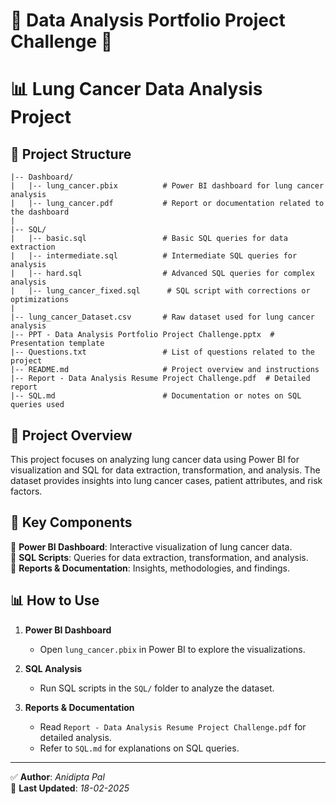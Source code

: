 # 🚀 Data Analysis Portfolio Project Challenge 🎯 

# 📊 Lung Cancer Data Analysis Project

## 📂 Project Structure

```
|-- Dashboard/  
|   |-- lung_cancer.pbix          # Power BI dashboard for lung cancer analysis  
|   |-- lung_cancer.pdf           # Report or documentation related to the dashboard  
|  
|-- SQL/  
|   |-- basic.sql                 # Basic SQL queries for data extraction  
|   |-- intermediate.sql          # Intermediate SQL queries for analysis  
|   |-- hard.sql                  # Advanced SQL queries for complex analysis  
|   |-- lung_cancer_fixed.sql      # SQL script with corrections or optimizations  
|  
|-- lung_cancer_Dataset.csv       # Raw dataset used for lung cancer analysis  
|-- PPT - Data Analysis Portfolio Project Challenge.pptx  # Presentation template  
|-- Questions.txt                 # List of questions related to the project  
|-- README.md                     # Project overview and instructions  
|-- Report - Data Analysis Resume Project Challenge.pdf  # Detailed report  
|-- SQL.md                        # Documentation or notes on SQL queries used  
```

## 📌 Project Overview  
This project focuses on analyzing lung cancer data using Power BI for visualization and SQL for data extraction, transformation, and analysis. The dataset provides insights into lung cancer cases, patient attributes, and risk factors.

## 🚀 Key Components  
🔹 **Power BI Dashboard**: Interactive visualization of lung cancer data.  
🔹 **SQL Scripts**: Queries for data extraction, transformation, and analysis.  
🔹 **Reports & Documentation**: Insights, methodologies, and findings.  

## 📊 How to Use  
1. **Power BI Dashboard**  
   - Open `lung_cancer.pbix` in Power BI to explore the visualizations.  

2. **SQL Analysis**  
   - Run SQL scripts in the `SQL/` folder to analyze the dataset.  

3. **Reports & Documentation**  
   - Read `Report - Data Analysis Resume Project Challenge.pdf` for detailed analysis.  
   - Refer to `SQL.md` for explanations on SQL queries.  

---

✅ **Author**: *Anidipta Pal*  
📅 **Last Updated**: *18-02-2025*   
